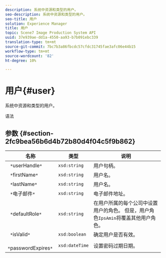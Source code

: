 ```yaml
---
description: 系统中资源和类型的用户。
seo-description: 系统中资源和类型的用户。
seo-title: 用户
solution: Experience Manager
title: 用户
topic: Scene7 Image Production System API
uuid: 37e939ae-dd1a-4550-aa93-b7b091ebc339
translation-type: tm+mt
source-git-commit: 7bc7b3a86fbcdc57cfdc31745fae3afc06e44b15
workflow-type: tm+mt
source-wordcount: '82'
ht-degree: 10%

---
```



# 用户{#user}

系统中资源和类型的用户。

语法

## 参数 {#section-2fc9bea56b6d4b72b80d4f04c5f9b862}

| 名称 | 类型 | 说明 |
|---|---|---|
| ` *`userHandle`*` | `xsd:string` | 用户句柄。 |
| ` *`firstName`*` | `xsd:string` | 用户名。 |
| ` *`lastName`*` | `xsd:string` | 用户名。 |
| ` *`电子邮件`*` | `xsd:string` | 电子邮件地址。 |
| ` *`defaultRole`*` | `xsd:string` | 在用户所属的每个公司中设置用户的角色。 但是，用户角色`IpsAmin`将覆盖其他用户角色。 |
| ` *`isValid`*` | `xsd:boolean` | 确定用户是否有效。 |
| ` *`passwordExpires`*` | `xsd:dateTime` | 设置密码过期日期。 |

